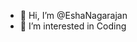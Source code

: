 - 👋 Hi, I’m @EshaNagarajan
- 👀 I’m interested in Coding


<!---
EshaNagarajan/EshaNagarajan is a ✨ special ✨ repository because its `README.md` (this file) appears on your GitHub profile.
You can click the Preview link to take a look at your changes.
--->
